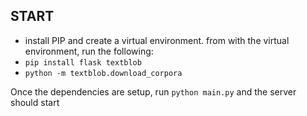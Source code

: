## START

* install PIP and create a virtual environment. from with the virtual environment, run the following:
* `pip install flask textblob`
* `python -m textblob.download_corpora`

Once the dependencies are setup, run `python main.py` and the server should start